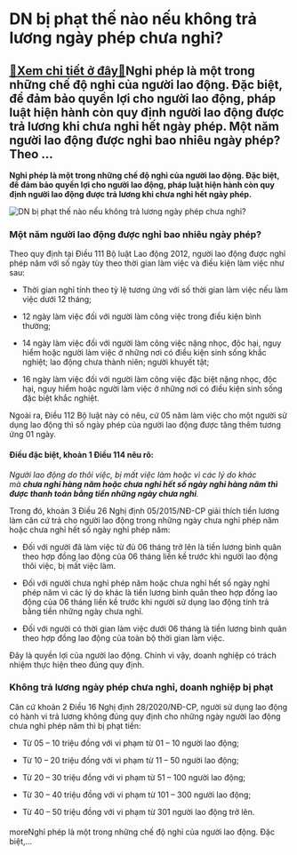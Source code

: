 DN bị phạt thế nào nếu không trả lương ngày phép chưa nghỉ?
===========================================================

[:gift:Xem chi tiết ở đây:gift:](https://hddtvn.com/dn-bi-phat-the-nao-neu-khong-tra-luong-ngay-phep-chua-nghi/)Nghỉ phép là một trong những chế độ nghỉ của người lao động. Đặc biệt, để đảm bảo quyền lợi cho người lao động, pháp luật hiện hành còn quy định người lao động được trả lương khi chưa nghỉ hết ngày phép. Một năm người lao động được nghỉ bao nhiêu ngày phép? Theo …
------------------------------------------------------------------------------------------------------------------------------------------------------------------------------------------------------------------------------------------------------------------------

**Nghỉ phép là một trong những chế độ nghỉ của người lao động. Đặc biệt, để đảm bảo quyền lợi cho người lao động, pháp luật hiện hành còn quy định người lao động được trả lương khi chưa nghỉ hết ngày phép.**


![DN bị phạt thế nào nếu không trả lương ngày phép chưa nghỉ?](https://hddtvn.com/wp-content/uploads/2021/01/group-people-checking-blueprints_137573-2174.jpg)


### **Một năm người lao động được nghỉ bao nhiêu ngày phép?**


Theo quy định tại Điều 111 Bộ luật Lao động 2012, người lao động được nghỉ phép năm với số ngày tùy theo thời gian làm việc và điều kiện làm việc như sau:




* Thời gian nghỉ tính theo tỷ lệ tương ứng với số thời gian làm việc nếu làm việc dưới 12 tháng;

* 12 ngày làm việc đối với người làm công việc trong điều kiện bình thường;

* 14 ngày làm việc đối với người làm công việc nặng nhọc, độc hại, nguy hiểm hoặc người làm việc ở những nơi có điều kiện sinh sống khắc nghiệt; lao động chưa thành niên; người khuyết tật;

* 16 ngày làm việc đối với người làm công việc đặc biệt nặng nhọc, độc hại, nguy hiểm hoặc người làm việc ở những nơi có điều kiện sinh sống đặc biệt khắc nghiệt.



Ngoài ra, Điều 112 Bộ luật này có nêu, cứ 05 năm làm việc cho một người sử dụng lao động thì số ngày phép của người lao động được tăng thêm tương ứng 01 ngày.


#### Điều đặc biệt, khoản 1 Điều 114 nêu rõ:


*Người lao động do thôi việc, bị mất việc làm hoặc vì các lý do khác mà **chưa nghỉ hàng năm hoặc chưa nghỉ hết số ngày nghỉ hàng năm thì được thanh toán bằng tiền những ngày chưa nghỉ**.*


Trong đó, khoản 3 Điều 26 Nghị định 05/2015/NĐ-CP giải thích tiền lương làm căn cứ trả cho người lao động trong những ngày chưa nghỉ phép năm hoặc chưa nghỉ hết số ngày nghỉ phép năm:




* Đối với người đã làm việc từ đủ 06 tháng trở lên là tiền lương bình quân theo hợp đồng lao động của 06 tháng liền kề trước khi người lao động thôi việc, bị mất việc làm.

* Đối với người chưa nghỉ phép năm hoặc chưa nghỉ hết số ngày nghỉ phép năm vì các lý do khác là tiền lương bình quân theo hợp đồng lao động của 06 tháng liền kề trước khi người sử dụng lao động tính trả bằng tiền những ngày chưa nghỉ.

* Đối với người có thời gian làm việc dưới 06 tháng là tiền lương bình quân theo hợp đồng lao động của toàn bộ thời gian làm việc.



Đây là quyền lợi của người lao động. Chính vì vậy, doanh nghiệp có trách nhiệm thực hiện theo đúng quy định.


### **Không trả lương ngày phép chưa nghỉ, doanh nghiệp bị phạt**


Căn cứ khoản 2 Điều 16 Nghị định 28/2020/NĐ-CP, người sử dụng lao động có hành vi trả lương không đúng quy định cho những ngày người lao động chưa nghỉ phép năm thì bị phạt tiền:




* Từ 05 – 10 triệu đồng với vi phạm từ 01 – 10 người lao động;

* Từ 10 – 20 triệu đồng với vi phạm từ 11 – 50 người lao động;

* Từ 20 – 30 triệu đồng với vi phạm từ 51 – 100 người lao động;

* Từ 30 – 40 triệu đồng với vi phạm từ 101 – 300 người lao động;

* Từ 40 – 50 triệu đồng với vi phạm từ 301 người lao động trở lên.



#### 


moreNghỉ phép là một trong những chế độ nghỉ của người lao động. Đặc biệt,…

